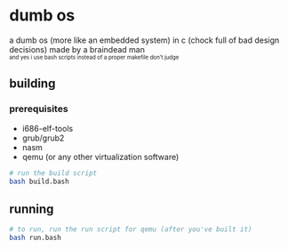 # dumb os

a dumb os (more like an embedded system) in c (chock full of bad design decisions) made by a braindead man
<br>
<sub><sub>and yes i use bash scripts instead of a proper makefile don't judge</sub></sub>

## building

### prerequisites
* i686-elf-tools
* grub/grub2
* nasm
* qemu (or any other virtualization software)

```bash
# run the build script
bash build.bash
```

## running

```bash
# to run, run the run script for qemu (after you've built it)
bash run.bash
```
